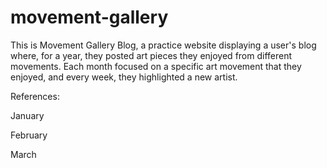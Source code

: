 # movement-gallery

This is Movement Gallery Blog, a practice website displaying a user's blog where, for a year, they posted art pieces they enjoyed from different movements.
Each month focused on a specific art movement that they enjoyed, and every week, they highlighted a new artist.

References:

January

February

March

